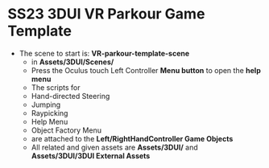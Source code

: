 # SS23 3DUI VR Parkour Game Template

- The scene to start is: **VR-parkour-template-scene**
   - in **Assets/3DUI/Scenes/**
   - Press the Oculus touch Left Controller **Menu button** to open the **help menu** 
   - The scripts for 
    - Hand-directed Steering
    - Jumping 
    - Raypicking
    - Help Menu 
    - Object Factory Menu 
    - are attached to the **Left/RightHandController Game Objects**
    - All related and given assets are **Assets/3DUI/** and **Assets/3DUI/3DUI External Assets**
